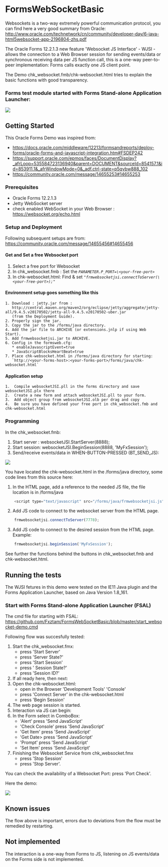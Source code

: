# FormsWebSocketBasic

Websockets is a two-way extremely powerful communication protocol,
you can find here a very good summary from Oracle: http://www.oracle.com/technetwork/cn/community/developer-day/6-java-html5websocket-app-2196804-zhs.pdf

The Oracle Forms 12.2.1.3 new feature 'Websocket JS Interface' - WJSI - allows the connection to a Web Browser session for sending events/data or synchronous receiving data per JS function call, this is a one-way peer-to-peer implementation: Forms calls exactly one JS client point.

The Demo chk_websocket.fmb/chk-websocket.html tries to explain the basic functions with good transparency.

### Forms test module started with Forms Stand-alone Application Launcher:

<img src="http://www.fmatz.com/WS-final-13-01-_2018_11-28-47.png"/>

## Getting Started

This Oracle Forms Demo was inspired from: 
- https://docs.oracle.com/middleware/12213/formsandreports/deploy-forms/oracle-forms-and-javascript-integration.htm#FSDEP242
- https://support.oracle.com/epmos/faces/DocumentDisplay?_afrLoop=535584723136940&parent=DOCUMENT&sourceId=854157.1&id=853911.1&_afrWindowMode=0&_adf.ctrl-state=p5qvbw888_102
- https://community.oracle.com/message/14655253#14655253

### Prerequisites

- Oracle Forms 12.2.1.3
- Jetty WebSocket server 
- check enabled WebSocket in your Web Browser : https://websocket.org/echo.html

### Setup and Deployment

Following subsequent setups are from: https://community.oracle.com/message/14655456#14655456

#### Get and Set a free Websocket port

1. Select a free port for Websocket
2. In chk_websocket.fmb : Set the *`PARAMETER.P_PORT=\<your-free-port>`*
3. In chk-websocket.html: Find & set *`"frmwebsocketjsi.connectToServer(\<your-free-port>);"`*

#### Environment setup goes something like this

    1. Download : jetty.jar from :
       http://central.maven.org/maven2/org/eclipse/jetty/aggregate/jetty-all/9.4.5.v20170502/jetty-all-9.4.5.v20170502-uber.jar
       (from the Deployment Guide).
    2. Properly sign the jar.
    3. Copy the jar to the /forms/java directory.
    4. Add the jar file to ARCHIVE (or extensions.jnlp if using Web Start).
    5. Add frmwebsocketjsi.jar to ARCHIVE.
    6. Config in the formsweb.cfg:
       * enableJavascriptEvent=true
       * JavaScriptBlocksHeartBeat=true
    7. Place chk-websocket.html in /forms/java directory for starting:
       `http://<your-forms-host>:<your-forms-port>/forms/java/chk-websocket.html`

#### Application setup

    1.  Compile websocketJSI.pll in the forms directory and save websocketJSI.plx there
    2.  Create a new form and attach websocketJSI.pll to your form.
    3.  Add object group from websocketJSI.olb per drag and copy
    4.  Be sure you have defined your free port in chk_websocket.fmb and chk-websocket.html

### Programming

In the chk_websocket.fmb:

1. Start server : websocketJSI.StartServer(8888);
2. Start session: websocketJSI.BeginSession(8888, 'MyFxSession');
3. Send/receive events/data in WHEN-BUTTON-PRESSED (BT_SEND_JS):
<img src="http://www.fmatz.com/WS-PL-13-01-_2018_13-30-06.png" />

You have located the chk-websocket.html in the /forms/java directory,
some code lines from this source here:

1. In the HTML page, add a reference to the needed JS file, the file location is in /forms/java
```js
    <script type="text/javascript" src="/forms/java/frmwebsocketjsi.js"></script>
```
2. Add JS code to connect to the websocket server from the HTML page.  
```js
    frmwebsocketjsi.connectToServer(7778);
```
3. Add JS code to connect to the desired session from the HTML page.  Example:
```js
    frmwebsocketjsi.beginSession('MyFxSession');
```
See further the functions behind the buttons in chk_websocket.fmb and chk-websocket.html.

## Running the tests

The WJSI fetures in this demo were tested on the IE11 Java plugin and the Forms Application Launcher, based on Java Version 1.8_161.

### Start with Forms Stand-alone Application Launcher (FSAL)

The cmd file for starting with FSAL: https://github.com/Fxztam/FormsWebSocketBasic/blob/master/start_websocket-demo.cmd

Following flow was succesfully tested:

1. Start the chk_websocket.fmx:
   * press 'Start Server'
   * press 'Server State?'
   * press 'Start Session'
   * press ' Session State?'
   * press 'Session ID?'
2. If all ready here, then next:
3. Open the chk-websocket.html:
   * open in the Browser 'Development Tools' 'Console'
   * press 'Connect Server' in the chk-websocket.html
   * press 'Begin Session'
4. The web page session is started.
5. Interaction via JS can begin:
6. In the Form select in ComboBox:
   * 'Alert' press 'Send JavaScript'
   * 'Check Console' press 'Send JavaScript'
   * 'Get Item' press 'Send JavaScript'
   * 'Get Date> press 'Send JavaScript'
   * 'Prompt' press 'Send JavaScript'
   * 'Set Item' press 'Send JavaScript' 
7. Finishing the Websocket Service from chk_websocket.fmx
   * press 'Stop Session'
   * press 'Stop Server'.

You can check the availability of a Websocket Port: press 'Port Check'.

Here the demo: 

<img src="http://www.fmatz.com/WS-Forms-final.gif"/>

## Known issues

The flow above is important, errors due to deviations from the flow must be remedied by restarting.

## Not implemented

The interaction is a one-way from Forms to JS, listening on JS events/data on the Forms side is not implemented.
